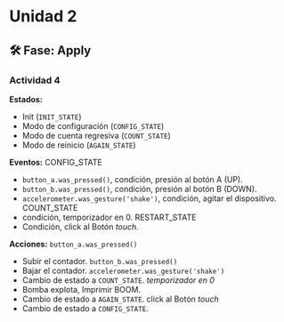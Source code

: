 # Unidad 2

## 🛠 Fase: Apply

### Actividad 4

**Estados:**
- Init (`INIT_STATE`)
- Modo de configuración (`CONFIG_STATE`)
- Modo de cuenta regresiva (`COUNT_STATE`)
- Modo de reinicio (`AGAIN_STATE`)

**Eventos:**
CONFIG_STATE
- `button_a.was_pressed()`, condición, presión al botón A (UP).
- `button_b.was_pressed()`, condición, presión al botón B (DOWN).
- `accelerometer.was_gesture('shake')`, condición, agitar el dispositivo.
COUNT_STATE
- condición, temporizador en 0.
RESTART_STATE
- Condición, click al Botón *touch*.

**Acciones:**
`button_a.was_pressed()`
- Subir el contador.
`button_b.was_pressed()`
- Bajar el contador.
`accelerometer.was_gesture('shake')`
- Cambio de estado a `COUNT_STATE`.
*temporizador en 0*
- Bomba explota, Imprimir BOOM.
- Cambio de estado a `AGAIN_STATE`.
click al Botón *touch*
- Cambio de estado a `CONFIG_STATE`.

